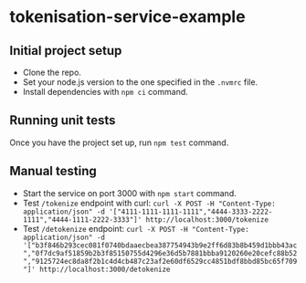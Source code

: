 # tokenisation-service-example
## Initial project setup
* Clone the repo.
* Set your node.js version to the one specified in the `.nvmrc` file.
* Install dependencies with `npm ci` command.
## Running unit tests
Once you have the project set up, run `npm test` command.
## Manual testing
* Start the service on port 3000 with `npm start` command.
* Test `/tokenize` endpoint with curl: `curl -X POST -H "Content-Type: application/json" -d '["4111-1111-1111-1111","4444-3333-2222-1111","4444-1111-2222-3333"]' http://localhost:3000/tokenize`
* Test `/detokenize` endpoint: `curl -X POST -H "Content-Type: application/json" -d '["b3f846b293cec081f0740bdaaecbea387754943b9e2ff6d83b8b459d1bbb43ac","0f7dc9af51859b2b3f85150755d4296e36d5b7881bbba9120260e20cefc88b52","9125724ec8da8f2b1c4d4cb487c23af2e60df6529cc4851bdf8bbd85bc65f709"]' http://localhost:3000/detokenize`

